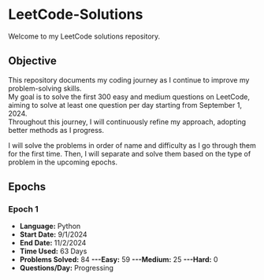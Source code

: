 # LeetCode-Solutions
Welcome to my LeetCode solutions repository.

## Objective
This repository documents my coding journey as I continue to improve my problem-solving skills.  
My goal is to solve the first 300 easy and medium questions on LeetCode, aiming to solve at least one question per day starting from September 1, 2024.  
Throughout this journey, I will continuously refine my approach, adopting better methods as I progress.  

I will solve the problems in order of name and difficulty as I go through them for the first time. Then, I will separate and solve them based on the type of problem in the upcoming epochs.

## Epochs
### Epoch 1
- **Language:**         Python
- **Start Date:**       9/1/2024
- **End Date:**         11/2/2024   
- **Time Used:**        63 Days
- **Problems Solved:**  84
**---Easy:**  59
**---Medium:**  25
**---Hard:**  0
- **Questions/Day:**    Progressing
